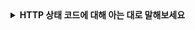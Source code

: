 <details>
  <summary><strong> HTTP 상태 코드에 대해 아는 대로 말해보세요</strong></summary>

  **HTTP 상태 코드**는 클라이언트의 요청에 대한 서버의 응답 상태를 나타내는 3자리 숫자의 코드입니다

  <br>
  
  - 상태 코드 분류
    * 1XX(정보 응답) : 요청을 서버가 처리하는 중이고, 완료되지 않았으므로 클라이언트는 계속 요처 가능
    * 2XX(성공) : 요청을 서버가 정상적으로 처리
    * 3XX(리다이렉션) : 요청을 서버가 처리하기 위해 추가 작업 필요
    * 4XX(클라이언트 오류) : 클라이언트 요청에 오류가 있음
    * 5XX(서버 오류) : 서버 측에서 요청을 처리하는 중 오류 발생
   
  - 자주 사용하는 상태 코드
    * 200 : 서버가 요청을 성공적으로 처리
    * 201 : 요청이 처리되어 새로운 리소스가 생성
    * 401 : 지정한 리소스에 대한 액세스 권한 없음(인증)
    * 403 : 지정한 리소스에 대한 액세스 금지(인증 이외)
    * 404 : 지정한 리소스를 찾을 수 없음
    * 500 : 서버 내부 오류 발생(DB 연결 오류 등)
    * 502 : 게이트웨이가 연결된 서버로부터 잘못된 응답을 받음(Nginx 오설정 등)
    * 503 : 일시적으로 현재 서버에서 서비스 제공 불가(트래픽 증가, 서비스 점검 등)
</details>
